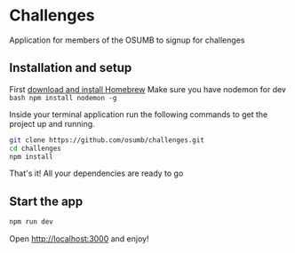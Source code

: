 # Challenges

Application for members of the OSUMB to signup for challenges

## Installation and setup
First [download and install Homebrew](http://brew.sh/)
Make sure you have nodemon for dev ```bash npm install nodemon -g```

Inside your terminal application run the following commands to get the project up and running.

```bash
git clone https://github.com/osumb/challenges.git
cd challenges
npm install
```

That's it! All your dependencies are ready to go

## Start the app
```bash
npm run dev
```

Open [http://localhost:3000](http://localhost:3000) and enjoy!
